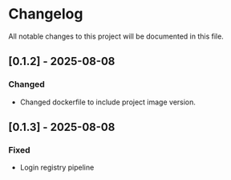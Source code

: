 # Changelog
All notable changes to this project will be documented in this file.

## [0.1.2] - 2025-08-08
### Changed
- Changed dockerfile to include project image version.

## [0.1.3] - 2025-08-08
### Fixed
- Login registry pipeline

